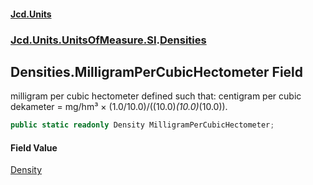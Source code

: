 #### [Jcd.Units](index.md 'index')
### [Jcd.Units.UnitsOfMeasure.SI](Jcd.Units.UnitsOfMeasure.SI.md 'Jcd.Units.UnitsOfMeasure.SI').[Densities](Densities.md 'Jcd.Units.UnitsOfMeasure.SI.Densities')

## Densities.MilligramPerCubicHectometer Field

milligram per cubic hectometer defined such that: centigram per cubic dekameter = mg/hm³ × (1.0/10.0)/((10.0)*(10.0)*(10.0)).

```csharp
public static readonly Density MilligramPerCubicHectometer;
```

#### Field Value
[Density](Density.md 'Jcd.Units.UnitTypes.Density')